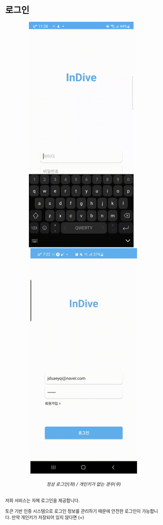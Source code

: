 # 로그인

<div align="center">
    <span>
        <img style="display:inline-block" src="../gif/로그인.gif"/>
    </span>
    &nbsp&nbsp&nbsp
    <span>
        <img style="display:inline-block" src="../gif/로그인-개인키.gif"/>
    </span>
    <h6>정상 로그인(좌) / 개인키가 없는 경우(우)</h6>
</div>

저희 서비스는 자체 로그인을 제공합니다.

토큰 기반 인증 시스템으로 로그인 정보를 관리하기 때문에 안전한 로그인이 가능합니다.
만약 개인키가 저장되어 있지 않다면 (+)
